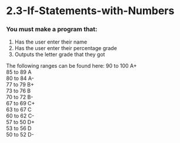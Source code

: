 # 2.3-If-Statements-with-Numbers

### You must make a program that:

1. Has the user enter their name
2. Has the user enter their percentage grade
3. Outputs the letter grade that they got

The following ranges can be found here:
90 to 100     A+  
85 to 89      A  
80 to 84      A-  
77 to 79      B+  
73 to 76      B  
70 to 72      B-  
67 to 69      C+  
63 to 67      C  
60 to 62      C-  
57 to 50      D+  
53 to 56      D  
50 to 52      D-  
